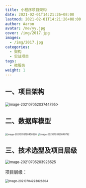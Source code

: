 ```yaml
---
title: 小程序项目架构
date: 2021-02-01T14:21:26+08:00
lastmod: 2021-02-01T14:21:26+08:00
author: Aaron
avatar: /me/yy.jpg
cover: /img/2017.jpg
images:
  - /img/2017.jpg
categories:
  - 架构
  - 实战项目
tags:
  - 微服务
weight: 1
---
```




## 一、项目架构

 <img src="https://gitee.com/aaronlynn/picture/raw/master/img/image-20210705203744795.png" alt="image-20210705203744795" style="zoom: 80%;" />>



## 二、数据库模型

<img src="https://gitee.com/aaronlynn/picture/raw/master/img/image-20210703160458226.png" alt="image-20210703160458226" style="zoom: 50%;" /> 

<img src="https://gitee.com/aaronlynn/picture/raw/master/img/image-20210703160849792.png" alt="image-20210703160849792" style="zoom:50%;" /> 

## 三、技术选型及项目层级

 <img src="https://gitee.com/aaronlynn/picture/raw/master/img/image-20210705203928525.png" alt="image-20210705203928525" style="zoom: 80%;" />

项目层级：

<img src="https://gitee.com/aaronlynn/picture/raw/master/img/image-20210704223826504.png" alt="image-20210704223826504" style="zoom:67%;" /> 